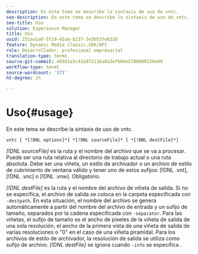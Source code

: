 ```yaml
---
description: En este tema se describe la sintaxis de uso de vntc.
seo-description: En este tema se describe la sintaxis de uso de vntc.
seo-title: Uso
solution: Experience Manager
title: Uso
uuid: 251aa1a0-5f19-42ab-b237-3e3b53fe8320
feature: Dynamic Media Classic,SDK/API
role: Desarrollador, profesional empresarial
translation-type: tm+mt
source-git-commit: 469d1a5c43a972116a8a2efb0de5708800130a99
workflow-type: tm+mt
source-wordcount: '171'
ht-degree: 2%

---
```



# Uso{#usage}

En este tema se describe la sintaxis de uso de vntc.

`vntc [ *[!DNL options]*] *[!DNL sourceFile]* [ *[!DNL destFile]*]`

*[!DNL sourceFile]* es la ruta y el nombre del archivo que se va a procesar. Puede ser una ruta relativa al directorio de trabajo actual o una ruta absoluta. Debe ser una viñeta, un estilo de archivador o un archivo de estilo de cubrimiento de ventana válido y tener uno de estos sufijos: [!DNL .vnt], [!DNL .vnc] o [!DNL .vnw]. Obligatorio.

*[!DNL destFile]* es la ruta y el nombre del archivo de viñeta de salida. Si no se especifica, el archivo de salida se coloca en la carpeta especificada con `-destpath`. En esta situación, el nombre del archivo se genera automáticamente a partir del nombre del archivo de entrada y un sufijo de tamaño, separados por la cadena especificada con `-separator`. Para las viñetas, el sufijo de tamaño es el ancho de píxeles de la viñeta de salida de una sola resolución, el ancho de la primera vista de una viñeta de salida de varias resoluciones o &quot;0&quot; en el caso de una viñeta piramidal. Para los archivos de estilo de archivador, la resolución de salida se utiliza como sufijo de archivo. *[!DNL destFile]* se ignora cuando  `-info` se especifica .
